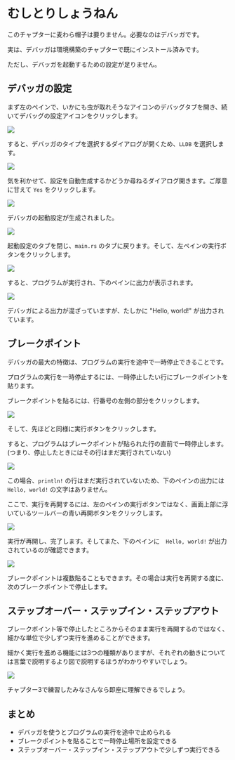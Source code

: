 # むしとりしょうねん

このチャプターに麦わら帽子は要りません。必要なのはデバッガです。

実は、デバッガは環境構築のチャプターで既にインストール済みです。

ただし、デバッガを起動するための設定が足りません。

## デバッガの設定

まず左のペインで、いかにも虫が取れそうなアイコンのデバッグタブを開き、続いてデバッグの設定アイコンをクリックします。

![](./05-debugger/codelldb-launch-01.png)

すると、デバッガのタイプを選択するダイアログが開くため、`LLDB` を選択します。

![](./05-debugger/codelldb-launch-02.png)

気を利かせて、設定を自動生成するかどうか尋ねるダイアログ開きます。ご厚意に甘えて `Yes` をクリックします。

![](./05-debugger/codelldb-launch-03.png)

デバッガの起動設定が生成されました。

![](./05-debugger/codelldb-launch-04.png)

起動設定のタブを閉じ、`main.rs` のタブに戻ります。そして、左ペインの実行ボタンをクリックします。

![](./05-debugger/codelldb-launch-05.png)

すると、プログラムが実行され、下のペインに出力が表示されます。

![](./05-debugger/codelldb-launch-06.png)

デバッガによる出力が混ざっていますが、たしかに "Hello, world!" が出力されています。

## ブレークポイント

デバッガの最大の特徴は、プログラムの実行を途中で一時停止できることです。

プログラムの実行を一時停止するには、一時停止したい行にブレークポイントを貼ります。

ブレークポイントを貼るには、行番号の左側の部分をクリックします。

![](./05-debugger/codelldb-brk-01.png)

そして、先ほどと同様に実行ボタンをクリックします。

すると、プログラムはブレークポイントが貼られた行の直前で一時停止します。
(つまり、停止したときにはその行はまだ実行されていない)

![](./05-debugger/codelldb-brk-02.png)

この場合、`println!` の行はまだ実行されていないため、下のペインの出力には　`Hello, world!` の文字はありません。

ここで、実行を再開するには、左のペインの実行ボタンではなく、画面上部に浮いているツールバーの青い再開ボタンをクリックします。

![](./05-debugger/codelldb-brk-03.png)

実行が再開し、完了します。そしてまた、下のペインに　`Hello, world!` が出力されているのが確認できます。

![](./05-debugger/codelldb-brk-04.png)

ブレークポイントは複数貼ることもできます。その場合は実行を再開する度に、次のブレークポイントで停止します。

## ステップオーバー・ステップイン・ステップアウト

ブレークポイント等で停止したところからそのまま実行を再開するのではなく、細かな単位で少しずつ実行を進めることができます。

細かく実行を進める機能には3つの種類がありますが、それぞれの動きについては言葉で説明するより図で説明するほうがわかりやすいでしょう。

![](./05-debugger/step-in-out-over.png)

チャプター3で練習したみなさんなら即座に理解できるでしょう。

## まとめ

- デバッガを使うとプログラムの実行を途中で止められる
- ブレークポイントを貼ることで一時停止場所を設定できる
- ステップオーバー・ステップイン・ステップアウトで少しずつ実行できる
